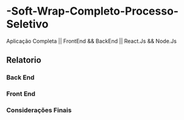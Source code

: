 # -Soft-Wrap-Completo-Processo-Seletivo
Aplicação Completa || FrontEnd &amp;&amp; BackEnd || React.Js &amp;&amp; Node.Js

## Relatorio

### Back End

### Front End

### Considerações Finais


